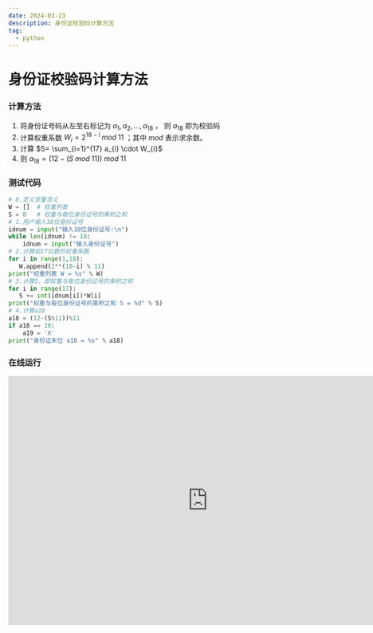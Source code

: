 ```yaml
---
date: 2024-03-23
description: 身份证校验码计算方法
tag:
  - python
---
```


# 身份证校验码计算方法

### 计算方法

1. 将身份证号码从左至右标记为 $a_{1},a_{2},\dots ,a_{18}$ ， 则 $a_{18}$ 即为校验码
2. 计算权重系数 $W_{i}=2^{18-i}\;mod\;11$ ；其中 $mod$ 表示求余数。
3. 计算 $S= \sum_{i=1}^{17} a_{i} \cdot W_{i}$
4. 则 $a_{18} =(12-(S\;mod\;11))\;mod\;11$

### 测试代码

```python
# 0.定义变量含义
W = []  # 权重列表
S = 0   # 权重与每位身份证号的乘积之和
# 1.用户输入18位身份证号
idnum = input("输入18位身份证号:\n")
while len(idnum) != 18:
    idnum = input("输入身份证号")
# 2.计算前17位数的权重系数
for i in range(1,18):
   W.append(2**(18-i) % 11)
print("权重列表 W = %s" % W)
# 3.计算S，即权重与每位身份证号的乘积之和
for i in range(17):
   S += int(idnum[i])*W[i]
print("权重与每位身份证号的乘积之和 S = %d" % S)
# 4.计算a18
a18 = (12-(S%11))%11
if a18 == 10:
    a19 = 'X'
print("身份证末位 a18 = %s" % a18)
```

### 在线运行

<iframe width="800" height="500" frameborder="0" src="https://pythontutor.com/iframe-embed.html#code=%23%200.%E5%AE%9A%E4%B9%89%E5%8F%98%E9%87%8F%E5%90%AB%E4%B9%89%0AW%20%3D%20%5B%5D%20%20%23%20%E6%9D%83%E9%87%8D%E5%88%97%E8%A1%A8%0AS%20%3D%200%20%20%20%23%20%E6%9D%83%E9%87%8D%E4%B8%8E%E6%AF%8F%E4%BD%8D%E8%BA%AB%E4%BB%BD%E8%AF%81%E5%8F%B7%E7%9A%84%E4%B9%98%E7%A7%AF%E4%B9%8B%E5%92%8C%0A%23%201.%E7%94%A8%E6%88%B7%E8%BE%93%E5%85%A518%E4%BD%8D%E8%BA%AB%E4%BB%BD%E8%AF%81%E5%8F%B7%0Aidnum%20%3D%20input%28%22%E8%BE%93%E5%85%A518%E4%BD%8D%E8%BA%AB%E4%BB%BD%E8%AF%81%E5%8F%B7%3A%5Cn%22%29%0Awhile%20len%28idnum%29%20!%3D%2018%3A%0A%20%20%20%20idnum%20%3D%20input%28%22%E8%BE%93%E5%85%A5%E8%BA%AB%E4%BB%BD%E8%AF%81%E5%8F%B7%22%29%0A%23%202.%E8%AE%A1%E7%AE%97%E5%89%8D17%E4%BD%8D%E6%95%B0%E7%9A%84%E6%9D%83%E9%87%8D%E7%B3%BB%E6%95%B0%0Afor%20i%20in%20range%281,18%29%3A%0A%20%20%20W.append%282**%2818-i%29%20%25%2011%29%0Aprint%28%22%E6%9D%83%E9%87%8D%E5%88%97%E8%A1%A8%20W%20%3D%20%25s%22%20%25%20W%29%0A%23%203.%E8%AE%A1%E7%AE%97S%EF%BC%8C%E5%8D%B3%E6%9D%83%E9%87%8D%E4%B8%8E%E6%AF%8F%E4%BD%8D%E8%BA%AB%E4%BB%BD%E8%AF%81%E5%8F%B7%E7%9A%84%E4%B9%98%E7%A7%AF%E4%B9%8B%E5%92%8C%0Afor%20i%20in%20range%2817%29%3A%0A%20%20%20S%20%2B%3D%20int%28idnum%5Bi%5D%29*W%5Bi%5D%0Aprint%28%22%E6%9D%83%E9%87%8D%E4%B8%8E%E6%AF%8F%E4%BD%8D%E8%BA%AB%E4%BB%BD%E8%AF%81%E5%8F%B7%E7%9A%84%E4%B9%98%E7%A7%AF%E4%B9%8B%E5%92%8C%20S%20%3D%20%25d%22%20%25%20S%29%0A%23%204.%E8%AE%A1%E7%AE%97a18%0Aa18%20%3D%20%2812-%28S%2511%29%29%2511%0Aif%20a18%20%3D%3D%2010%3A%0A%20%20%20%20a18%20%3D%20'X'%0Aprint%28%22%E8%BA%AB%E4%BB%BD%E8%AF%81%E6%9C%AB%E4%BD%8D%20a18%20%3D%20%25s%22%20%25%20a18%29%0A&codeDivHeight=400&codeDivWidth=350&cumulative=false&curInstr=0&heapPrimitives=nevernest&origin=opt-frontend.js&py=3&rawInputLstJSON=%5B%5D&textReferences=false"> </iframe>

